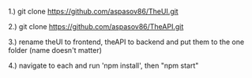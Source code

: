 1.) git clone https://github.com/aspasov86/TheUI.git

2.) git clone https://github.com/aspasov86/TheAPI.git

3.) rename theUI to frontend, theAPI to backend and put them to the one folder (name doesn't matter)

4.) navigate to each and run 'npm install', then "npm start"

